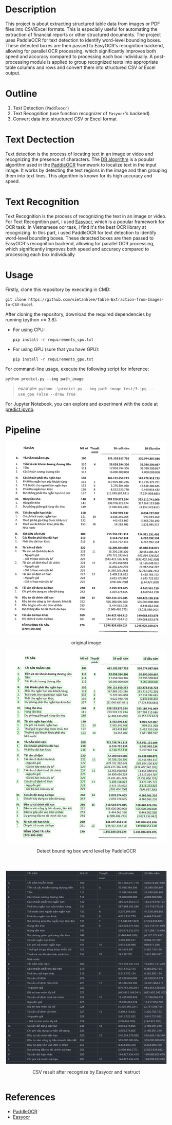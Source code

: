 # Description

This project is about extracting structured table data from images or PDF files into CSV/Excel formats. This is especially useful for automating the extraction of financial reports or other structured documents. The project uses PaddleOCR for text detection to identify word-level bounding boxes. These detected boxes are then passed to EasyOCR's recognition backend, allowing for parallel OCR processing, which significantly improves both speed and accuracy compared to processing each box individually. A post-processing module is applied to group recognized texts into appropriate table columns and rows and convert them into structured CSV or Excel output.

# Outline

1. Text Detection (`Paddleocr`)
2. Text Recognition (use function recognizer of `Easyocr`'s backend)
3. Convert data into structured CSV or Excel format

# Text Dectection

Text detection is the process of locating text in an image or video and recognizing the presence of characters. The [DB algorithm](https://github.com/PaddlePaddle/PaddleOCR/blob/release/2.6/doc/doc_en/algorithm_det_db_en.md) is a popular algorithm used in the [PaddleOCR](https://paddlepaddle.github.io/PaddleOCR/latest/en/quick_start.html) framework to localize text in the input image. It works by detecting the text regions in the image and then grouping them into text lines. This algorithm is known for its high accuracy and speed.

<!-- To enhance the accuracy of Text Recognition, images cropped by the DB algorithm were padded. This is because the padding helps to ensure that the text is not cut off during the recognition process. -->

# Text Recognition

Text Recognition is the process of recognizing the text in an image or video. For Text Recognition part, i used [Easyocr](https://github.com/JaidedAI/EasyOCR), which is a popular framework for OCR task. In Vietnamese ocr task, i find it's the best OCR library at recognizing. In this part, i used PaddleOCR for text detection to identify word-level bounding boxes. These detected boxes are then passed to EasyOCR's recognition backend, allowing for parallel OCR processing, which significantly improves both speed and accuracy compared to processing each box individually 

# Usage

Firstly, clone this repository by executing in CMD:

```
git clone https://github.com/vietanhlee/Table-Extraction-from-Images-to-CSV-Excel
```

After cloning the repository, download the required dependencies by running (python >= 3.8):
- For using CPU:

    ```
    pip install -r requirements_cpu.txt
    ```

- For using GPU (sure that you have GPU):

    ```
    pip install -r requirements_gpu.txt
    ```

For command-line usage, execute the following script for inference:

```
python predict.py --img path_image
```

> example: 
    `python .\predict.py --img_path image_test/3.jpg --use_gpu False --draw True`

For Jupyter Notebook, you can explore and experiment with the code at [predict.ipynb](https://github.com/vietanhlee/Table-Extraction-from-Images-to-CSV-Excel/blob/main/predict.ipynb).

# Pipeline
<div align="center">
  <div style="display: inline-block; text-align: center">
    <img src="https://raw.githubusercontent.com/vietanhlee/Table-Extraction-from-Images-to-CSV-Excel/refs/heads/main/image_test/3.jpg" width="500" height="600" />
    <p>original image</p>
  </div>
  <div style="display: inline-block; text-align: center;">
    <img src="https://raw.githubusercontent.com/vietanhlee/Table-Extraction-from-Images-to-CSV-Excel/refs/heads/main/for%20display%20github/box%20words%20level%20detect.png" width="500" height="600" />
    <p>Detect bounding box word level by PaddleOCR</p>
  </div>
</div>
<div align="center" style="margin-top: 40px;">
  <div style="display: inline-block; text-align: center;">
    <img src="https://raw.githubusercontent.com/vietanhlee/Table-Extraction-from-Images-to-CSV-Excel/refs/heads/main/for%20display%20github/csv%20out.png" width="500" height="600" />
    <p>CSV result after recognize by Easyocr and restruct</p>
  </div>
</div>


# References

- [PaddleOCR](https://paddlepaddle.github.io/PaddleOCR/latest/en/quick_start.html)
- [Easyocr](https://github.com/JaidedAI/EasyOCR)